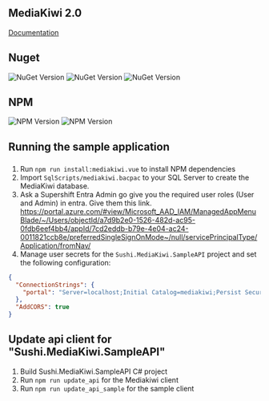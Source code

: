 ## MediaKiwi 2.0

[Documentation](https://special-adventure-vyweypo.pages.github.io/)

## Nuget

![NuGet Version](https://img.shields.io/nuget/vpre/Sushi.MediaKiwi.DAL?label=Sushi.MediaKiwi.DAL&link=https%3A%2F%2Fwww.nuget.org%2Fpackages%2FSushi.MediaKiwi.DAL)
![NuGet Version](https://img.shields.io/nuget/vpre/Sushi.MediaKiwi.Services?label=Sushi.MediaKiwi.Services&link=https%3A%2F%2Fwww.nuget.org%2Fpackages%2FSushi.MediaKiwi.Services)
![NuGet Version](https://img.shields.io/nuget/vpre/Sushi.MediaKiwi.WebAPI?label=Sushi.MediaKiwi.WebAPI&link=https%3A%2F%2Fwww.nuget.org%2Fpackages%2FSushi.MediaKiwi.WebAPI)

## NPM

![NPM Version](https://img.shields.io/npm/v/%40supershift%2Fmediakiwi-vue?link=https%3A%2F%2Fwww.npmjs.com%2Fpackage%2F%40supershift%2Fmediakiwi-vue&label=@supershift/mediakiwi-vue)
![NPM Version](https://img.shields.io/npm/v/%40supershift%2Fmediakiwi-azure-function?label=%40supershift%2Fmediakiwi-azure-function&link=https%3A%2F%2Fwww.npmjs.com%2Fpackage%2F%40supershift%2Fmediakiwi)

## Running the sample application

###

1. Run `npm run install:mediakiwi.vue` to install NPM dependencies
1. Import `SqlScripts/mediakiwi.bacpac` to your SQL Server to create the MediaKiwi database.
1. Ask a Supershift Entra Admin go give you the required user roles (User and Admin) in entra. Give them this link.
   https://portal.azure.com/#view/Microsoft_AAD_IAM/ManagedAppMenuBlade/~/Users/objectId/a7d9b2e0-1526-482d-ac95-0fdb6eef4bb4/appId/7cd2eddb-b79e-4e04-ac24-0011821ccb8e/preferredSingleSignOnMode~/null/servicePrincipalType/Application/fromNav/
1. Manage user secrets for the `Sushi.MediaKiwi.SampleAPI` project and set the following configuration:

```json
{
  "ConnectionStrings": {
    "portal": "Server=localhost;Initial Catalog=mediakiwi;Persist Security Info=False;Integrated Security=SSPI;MultipleActiveResultSets=False;Encrypt=True;TrustServerCertificate=True;Connection Timeout=30;"
  },
  "AddCORS": true
}
```

## Update api client for "Sushi.MediaKiwi.SampleAPI"

1. Build Sushi.MediaKiwi.SampleAPI C# project
1. Run `npm run update_api` for the Mediakiwi client
1. Run `npm run update_api_sample` for the sample client
